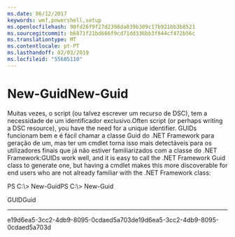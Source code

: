 ```yaml
---
ms.date: 06/12/2017
keywords: wmf,powershell,setup
ms.openlocfilehash: 90fd26f9f27d2398da839b309c17b921bb3b8521
ms.sourcegitcommit: b6871f21bd666f9cd71dd336bb3f844cf472b56c
ms.translationtype: MT
ms.contentlocale: pt-PT
ms.lasthandoff: 02/03/2019
ms.locfileid: "55685110"
---
```

# <a name="new-guid"></a><span data-ttu-id="8d997-102">New-Guid</span><span class="sxs-lookup"><span data-stu-id="8d997-102">New-Guid</span></span>
<span data-ttu-id="8d997-103">Muitas vezes, o script (ou talvez escrever um recurso de DSC), tem a necessidade de um identificador exclusivo.</span><span class="sxs-lookup"><span data-stu-id="8d997-103">Often script (or perhaps writing a DSC resource), you have the need for a unique identifier.</span></span> <span data-ttu-id="8d997-104">GUIDs funcionam bem e é fácil chamar a classe Guid do .NET Framework para geração de um, mas ter um cmdlet torna isso mais detectáveis para os utilizadores finais que já não estiver familiarizados com a classe do .NET Framework:</span><span class="sxs-lookup"><span data-stu-id="8d997-104">GUIDs work well, and it is easy to call the .NET Framework Guid class to generate one, but having a cmdlet makes this more discoverable for end users who are not already familiar with the .NET Framework class:</span></span>

<span data-ttu-id="8d997-105">PS C:\\&gt; New-Guid</span><span class="sxs-lookup"><span data-stu-id="8d997-105">PS C:\\&gt; New-Guid</span></span>

<span data-ttu-id="8d997-106">GUID</span><span class="sxs-lookup"><span data-stu-id="8d997-106">Guid</span></span>

----

<span data-ttu-id="8d997-107">e19d6ea5-3cc2-4db9-8095-0cdaed5a703d</span><span class="sxs-lookup"><span data-stu-id="8d997-107">e19d6ea5-3cc2-4db9-8095-0cdaed5a703d</span></span>
